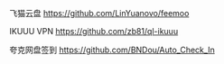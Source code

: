 飞猫云盘 https://github.com/LinYuanovo/feemoo

IKUUU VPN https://github.com/zb81/ql-ikuuu

夸克网盘签到 https://github.com/BNDou/Auto_Check_In
